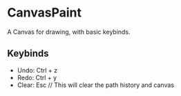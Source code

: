 # CanvasPaint
A Canvas for drawing, with basic keybinds.

## Keybinds
- Undo: Ctrl + z
- Redo: Ctrl + y
- Clear: Esc // This will clear the path history and canvas
